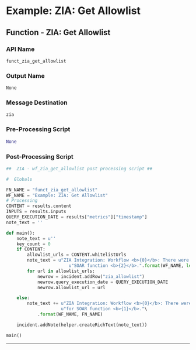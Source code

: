 <!--
    DO NOT MANUALLY EDIT THIS FILE
    THIS FILE IS AUTOMATICALLY GENERATED WITH resilient-circuits codegen
-->

# Example: ZIA: Get Allowlist

## Function - ZIA: Get Allowlist

### API Name
`funct_zia_get_allowlist`

### Output Name
`None`

### Message Destination
`zia`

### Pre-Processing Script
```python
None
```

### Post-Processing Script
```python
##  ZIA - wf_zia_get_allowlist post processing script ##

#  Globals

FN_NAME = "funct_zia_get_allowlist"
WF_NAME = "Example: ZIA: Get Allowlist"
# Processing
CONTENT = results.content
INPUTS = results.inputs
QUERY_EXECUTION_DATE = results["metrics"]["timestamp"]
note_text = ''

def main():
    note_text = u''
    key_count = 0
    if CONTENT:
        allowlist_urls = CONTENT.whitelistUrls
        note_text = u"ZIA Integration: Workflow <b>{0}</b>: There were <b>{1}</b> allowlist URLS (s) returned for " \
                        u"SOAR function <b>{2}</b>.".format(WF_NAME, len(allowlist_urls), FN_NAME)
        for url in allowlist_urls:
            newrow = incident.addRow("zia_allowlist")
            newrow.query_execution_date = QUERY_EXECUTION_DATE
            newrow.allowlist_url = url

    else:
        note_text += u"ZIA Integration: Workflow <b>{0}</b>: There were <b>no</b> results returned " \
                     u"for SOAR function <b>{1}</b>."\
            .format(WF_NAME, FN_NAME)

    incident.addNote(helper.createRichText(note_text))

main()

```

---

